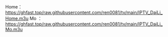 Home：https://ghfast.top/raw.githubusercontent.com/ren0081/tv/main/IPTV_DaiLi_Home.m3u
Mo  ：https://ghfast.top/raw.githubusercontent.com/ren0081/tv/main/IPTV_DaiLi_Mo.m3u
